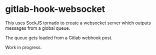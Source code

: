 gitlab-hook-websocket
=====================

This uses SockJS tornado to create a websocket server which outputs messages from a global queue.

The queue gets loaded from a Gitlab webhook post.

Work in progress.
